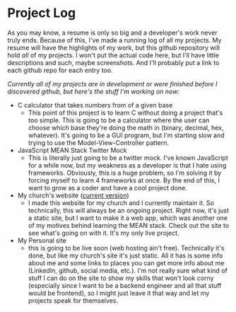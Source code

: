 # Project Log
As you may know, a resume is only so big and a developer's work never truly ends. Because of this, I've made a running log of all my projects. My resume will have the highlights of my work, but this github repository will hold *all* of my projects. I won't put the actual code here, but I'll have little descriptions and such, maybe screenshots. And I'll probably put a link to each github repo for each entry too.

*Currently all of my projects are in development or were finished before I discovered github, but here's the stuff I'm working on now:*
- C calculator that takes numbers from of a given base
  - This point of this project is to learn C without doing a project that's too simple. This is going to be a calculator where the user can choose which base they're doing the math in (binary, decimal, hex, whatever). It's going to be a GUI program, but I'm starting slow and trying to use the Model-View-Controller pattern.
- JavaScript MEAN Stack Twitter Mock
  - This is literally just going to be a twitter mock. I've known JavaScript for a while now, but my weakness as a developer is that I hate using frameworks. Obviously, this is a huge problem, so I'm solving it by forcing myself to learn 4 frameworks at once. By the end of this, I want to grow as a coder and have a cool project done.
- My church's website ([current version](http://deeperlifefdcc.org/))
  - I made this website for my church and I currently maintain it. So technically, this will always be an ongoing project. Right now, it's just a static site, but I want to make it a web app, which was another one of my motives behind learning the MEAN stack. Check out the site to see what's going on with it. It's my only live project.
- My Personal site
  - this is going to be live soon (web hosting ain't free). Technically it's done, but like my church's site it's just static. All it has is some info about me and some links to places you can get more info about me (LinkedIn, github, social media, etc.). I'm not really sure what kind of stuff I can do on the site to show my skills that won't look corny (especially since I want to be a backend engineer and all that stuff would be frontend), so I might just leave it that way and let my projects speak for themselves.
